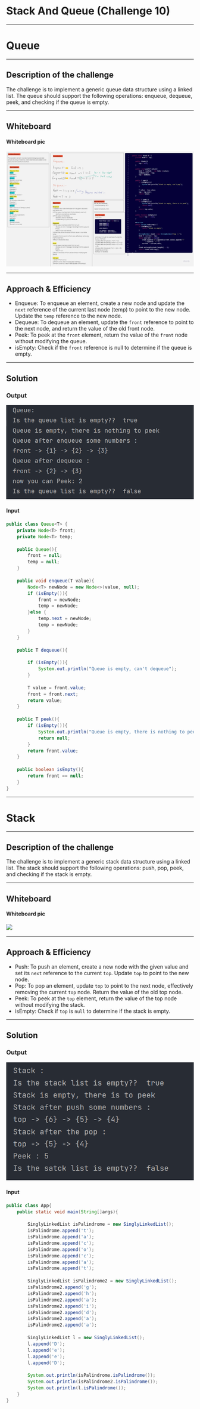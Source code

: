 # Stack And Queue (Challenge 10)

---

# Queue

---

## Description of the challenge

The challenge is to implement a generic queue data structure using a linked list. The queue should support the following operations: enqueue, dequeue, peek, and checking if the queue is empty.

---

## Whiteboard

#### Whiteboard pic

![](img/QueueQ.jpg)

---

## Approach & Efficiency

- Enqueue: To enqueue an element, create a new node and update the `next` reference of the current last node (temp) to point to the new node. Update the `temp` reference to the new node.
- Dequeue: To dequeue an element, update the `front` reference to point to the next node, and return the value of the old front node.
- Peek: To peek at the `front` element, return the value of the `front` node without modifying the queue.
- isEmpty: Check if the `front` reference is null to determine if the queue is empty.

---

## Solution

### Output

![](img/queueOutput.png)

#### Input

```java
public class Queue<T> {
    private Node<T> front;
    private Node<T> temp;

    public Queue(){
        front = null;
        temp = null;
    }

    public void enqueue(T value){
        Node<T> newNode = new Node<>(value, null);
        if (isEmpty()){
            front = newNode;
            temp = newNode;
        }else {
            temp.next = newNode;
            temp = newNode;
        }
    }

    public T dequeue(){

        if (isEmpty()){
            System.out.println("Queue is empty, can't dequeue");
        }

        T value = front.value;
        front = front.next;
        return value;
    }

    public T peek(){
        if (isEmpty()){
            System.out.println("Queue is empty, there is nothing to peek");
            return null;
        }
        return front.value;
    }

    public boolean isEmpty(){
        return front == null;
    }
}

```

---

# Stack

---

## Description of the challenge

The challenge is to implement a generic stack data structure using a linked list. The stack should support the following operations: push, pop, peek, and checking if the stack is empty.

---

## Whiteboard

#### Whiteboard pic

![](img/CC09.jpg)

---

## Approach & Efficiency

- Push: To push an element, create a new node with the given value and set its `next` reference to the current `top`. Update `top` to point to the new node.
- Pop: To pop an element, update `top` to point to the next node, effectively removing the current `top` node. Return the value of the old top node.
- Peek: To peek at the `top` element, return the value of the top node without modifying the stack.
- isEmpty: Check if `top` is `null` to determine if the stack is empty.

---

## Solution

### Output

![](img/stackOutput.png)

#### Input

```java
public class App{
    public static void main(String[]args){

        SinglyLinkedList isPalindrome = new SinglyLinkedList();
        isPalindrome.append('t');
        isPalindrome.append('a');
        isPalindrome.append('c');
        isPalindrome.append('o');
        isPalindrome.append('c');
        isPalindrome.append('a');
        isPalindrome.append('t');

        SinglyLinkedList isPalindrome2 = new SinglyLinkedList();
        isPalindrome2.append('g');
        isPalindrome2.append('h');
        isPalindrome2.append('a');
        isPalindrome2.append('i');
        isPalindrome2.append('d');
        isPalindrome2.append('a');
        isPalindrome2.append('a');

        SinglyLinkedList l = new SinglyLinkedList();
        l.append('D');
        l.append('e');
        l.append('e');
        l.append('D');

        System.out.println(isPalindrome.isPalindrome());
        System.out.println(isPalindrome2.isPalindrome());
        System.out.println(l.isPalindrome());
    }   
}
```
